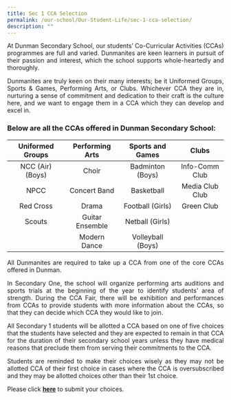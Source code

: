 ```yaml
---
title: Sec 1 CCA Selection
permalink: /our-school/Our-Student-Life/sec-1-cca-selection/
description: ""
---
```

<p style="text-align: justify;">At Dunman Secondary School, our students’ Co-Curricular Activities (CCAs) programmes are full and varied. Dunmanites are keen learners in pursuit of their passion and interest, which the school supports whole-heartedly and thoroughly.</p>

<p style="text-align: justify;">Dunmanites are truly keen on their many interests; be it Uniformed Groups, Sports & Games, Performing Arts, or Clubs. Whichever CCA they are in, nurturing a sense of commitment and dedication to their craft is the culture here, and we want to engage them in a CCA which they can develop and excel in.</p>

### Below are all the CCAs offered in Dunman Secondary School:

| Uniformed Groups | Performing Arts |  Sports and Games |      Clubs      |
|:----------------:|:---------------:|:-----------------:|:---------------:|
| NCC (Air) (Boys) |      Choir      |  Badminton (Boys) |  Info-Comm Club |
|       NPCC       |   Concert Band  |     Basketball    | Media Club Club |
|     Red Cross    |      Drama      |  Football (Girls) |    Green Club   |
|      Scouts      | Guitar Ensemble |  Netball (Girls)  |                 |
|                  |   Modern Dance  | Volleyball (Boys) |                 |


<p style="text-align: justify;">All Dunmanites are required to take up a CCA from one of the core CCAs offered in Dunman.</p>

<p style="text-align: justify;">In Secondary One, the school will organize performing arts auditions and sports trials at the beginning of the year to identify students’ area of strength. During the CCA Fair, there will be exhibition and performances from CCAs to provide students with more information about the CCAs, so that they can decide which CCA they would like to join.</p>

<p style="text-align: justify;">All Secondary 1 students will be allotted a CCA based on one of five choices that the students have selected and they are expected to remain in that CCA for the duration of their secondary school years unless they have medical reasons that preclude them from serving their commitments to the CCA.</p>

<p style="text-align: justify;">Students are reminded to make their choices wisely as they may not be allotted CCA of their first choice in cases where the CCA is oversubscribed and they may be allotted choices other than their 1st choice.</p>

Please click [**here**](https://learnfusion.com/schools/dunmansec/) to submit your choices.